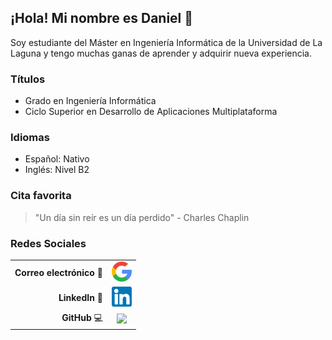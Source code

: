 ## ¡Hola! Mi nombre es Daniel :wave:

Soy estudiante del Máster en Ingeniería Informática de la Universidad de La Laguna y tengo muchas ganas de aprender y adquirir nueva experiencia.

### Títulos
 * Grado en Ingeniería Informática
 * Ciclo Superior en Desarrollo de Aplicaciones Multiplataforma

### Idiomas
 * Español: Nativo
 * Inglés: Nivel B2

### Cita favorita
>"Un día sin reír es un día perdido" - Charles Chaplin

### Redes Sociales

|  |  |
| -----------------------: | :---------------------------------------------------------------------------: |
| **Correo electrónico** :e-mail: | [<img src="img/google.png" width="32">](alu0101239187@ull.edu.es) |
| **LinkedIn** :briefcase: | [<img src="img/linkedin.png" width="32">](https://www.linkedin.com/in/daniel-jorge-acosta/) |
| **GitHub** :computer: | [<img src="img/github.svg" width="32">](https://github.com/alu0101239187) |
